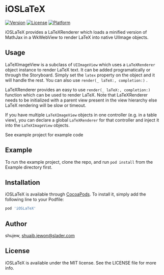 # iOSLaTeX

[![Version](https://img.shields.io/cocoapods/v/iOSLaTeX.svg?style=flat)](https://cocoapods.org/pods/iOSLaTeX)
[![License](https://img.shields.io/cocoapods/l/iOSLaTeX.svg?style=flat)](https://cocoapods.org/pods/iOSLaTeX)
[![Platform](https://img.shields.io/cocoapods/p/iOSLaTeX.svg?style=flat)](https://cocoapods.org/pods/iOSLaTeX)

iOSLaTeX provides a LaTeXRenderer which loads a minified version of MathJax in a WkWebView to render LaTeX into native UIImage objects.

## Usage

LaTeXImageView is a subclass of `UIImageView` which uses a `LaTeXRenderer` object instance to render LaTeX text. It can be added programatically or through the Storyboard. Simply set the `latex` property on the object and it will handle the rest.  You can also use  `render(_ laTeX:, completion:)` .

LaTeXRenderer provides an easy to use `render(_ laTeX:, completion:)` function which can be used to render LaTeX. Note that LaTeXRenderer needs to be initialized with a parent view present in the view hierarchy else LaTeX rendering will be slow or timeout.

If you have multiple `LaTeXImageView` objects in one controller (e.g. in a table view), you can declare a global `LaTeXRenderer` for that controller and inject it into  the `LaTeXImageView` objects.

See example project for example code

## Example

To run the example project, clone the repo, and run `pod install` from the Example directory first.

## Installation

iOSLaTeX is available through [CocoaPods](https://cocoapods.org). To install
it, simply add the following line to your Podfile:

```ruby
pod 'iOSLaTeX'
```

## Author

shujew, shuaib.jewon@slader.com

## License

iOSLaTeX is available under the MIT license. See the LICENSE file for more info.
